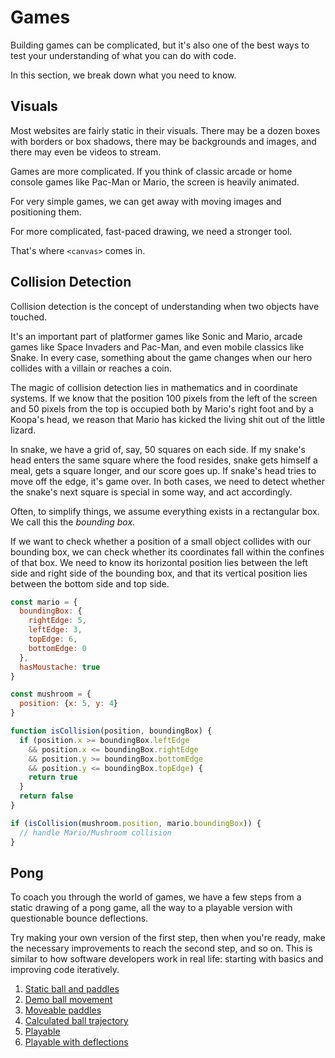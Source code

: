# Games

Building games can be complicated, but it's also one of the best ways to test your understanding of what you can do with code.

In this section, we break down what you need to know.

## Visuals

Most websites are fairly static in their visuals. There may be a dozen boxes with borders or box shadows, there may be backgrounds and images, and there may even be videos to stream.

Games are more complicated. If you think of classic arcade or home console games like Pac-Man or Mario, the screen is heavily animated.

For very simple games, we can get away with moving images and positioning them.

For more complicated, fast-paced drawing, we need a stronger tool.

That's where `<canvas>` comes in.

## Collision Detection

Collision detection is the concept of understanding when two objects have touched.

It's an important part of platformer games like Sonic and Mario,
arcade games like Space Invaders and Pac-Man, and even mobile classics like Snake.
In every case, something about the game changes
when our hero collides with a villain or reaches a coin.

The magic of collision detection lies in mathematics and in coordinate systems.
If we know that the position 100 pixels from the left of the screen
and 50 pixels from the top is occupied both by Mario's right foot
and by a Koopa's head, we reason that Mario has kicked the living shit out of the little lizard.

In snake, we have a grid of, say, 50 squares on each side.
If my snake's head enters the same square where the food resides,
snake gets himself a meal, gets a square longer, and our score goes up.
If snake's head tries to move off the edge, it's game over.
In both cases, we need to detect whether the snake's next square is special in some way, and act accordingly.

Often, to simplify things, we assume everything exists in a rectangular box. We call this the _bounding box_.

If we want to check whether a position of a small object collides with our bounding box, we can check whether its coordinates fall within the confines of that box. We need to know its horizontal position lies between the left side and right side of the bounding box, and that its vertical position lies between the bottom side and top side.

```js
const mario = {
  boundingBox: {
    rightEdge: 5,
    leftEdge: 3,
    topEdge: 6,
    bottomEdge: 0
  },
  hasMoustache: true
}

const mushroom = {
  position: {x: 5, y: 4}
}

function isCollision(position, boundingBox) {
  if (position.x >= boundingBox.leftEdge
    && position.x <= boundingBox.rightEdge
    && position.y >= boundingBox.bottomEdge
    && position.y <= boundingBox.topEdge) {
    return true
  }
  return false
}

if (isCollision(mushroom.position, mario.boundingBox)) {
  // handle Mario/Mushroom collision
}
```

## Pong

To coach you through the world of games,
we have a few steps from a static drawing of a pong game,
all the way to a playable version with questionable bounce deflections.

Try making your own version of the first step, then when you're ready,
make the necessary improvements to reach the second step, and so on.
This is similar to how software developers work in real life:
starting with basics and improving code iteratively.

1. [Static ball and paddles](./pong-static-demo/index.html)
2. [Demo ball movement](./pong-demo/index.html)
3. [Moveable paddles](./pong-move-paddles/index.html)
4. [Calculated ball trajectory](./pong-trajectory/index.html)
5. [Playable](./pong-playable-original/index.html)
6. [Playable with deflections](./pong-playable-with-deflections/index.html)

